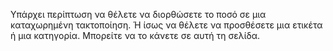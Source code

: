 Υπάρχει περίπτωση να θέλετε να διορθώσετε το ποσό σε μια καταχωρημένη τακτοποίηση. Ή ίσως να θέλετε να προσθέσετε μια ετικέτα ή μια κατηγορία. Μπορείτε να το κάνετε σε αυτή τη σελίδα.